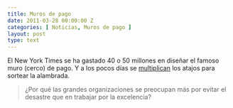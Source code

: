 ```yaml
---
title: Muros de pago
date: 2011-03-28 00:00:00 Z
categories: [ Noticias, Muros de pago ]
layout: post
type: text
---
```


El New York Times se ha gastado 40 o 50 millones en diseñar el famoso muro (cerco) de pago. Y a los pocos días se [multiplican](http://wesbos.com/remove-new-york-times-paywall-css/ "Wesbos") los atajos para sortear la alambrada. 

> ¿Por qué las grandes organizaciones se preocupan más por evitar el desastre que en trabajar por la excelencia?
